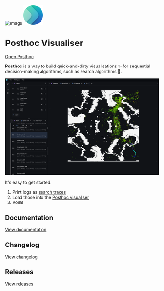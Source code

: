 ![image](https://github.com/ShortestPathLab/posthoc-app/assets/15244945/7ed341b8-1415-4572-9103-5d103bdd7835)
![logo64](./client/src/public/logo64.png)

# Posthoc Visualiser

[Open Posthoc](https://posthoc.pathfinding.ai/)

**Posthoc** is a way to build quick-and-dirty visualisations ✨ for sequential decision-making algorithms, such as search algorithms 🚀.

![Alt text](./client/src/public/screenshots/0.png)

It's easy to get started.

1. Print logs as [search traces](https://posthoc.pathfinding.ai/docs/search-trace)
2. Load those into the [Posthoc visualiser](https://posthoc.pathfinding.ai/docs/category/posthoc-visualiser)
3. Voila!

## Documentation

[View documentation](https://posthoc.pathfinding.ai)

## Changelog

[View changelog](./docs/changelog.md)

## Releases

[View releases](https://github.com/ShortestPathLab/posthoc-app/releases)
